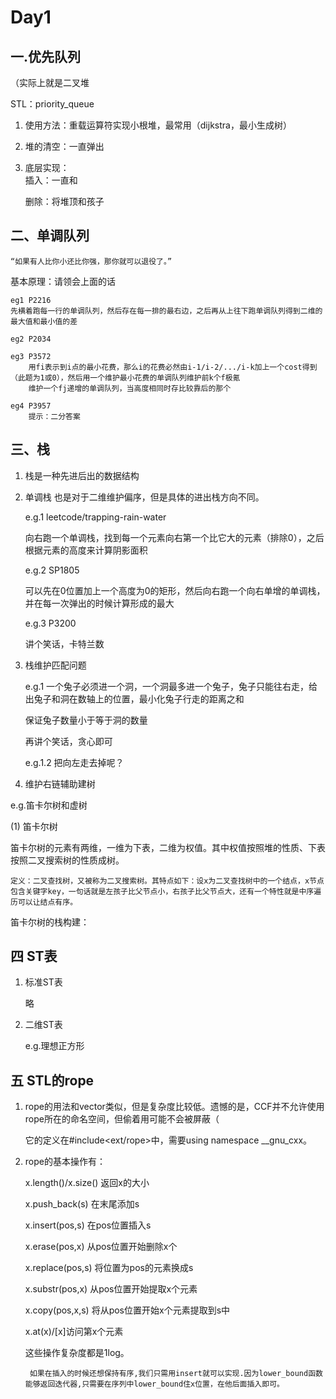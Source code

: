 # Day1
## 一.优先队列

（实际上就是二叉堆

STL：priority_queue

1. 使用方法：重载运算符实现小根堆，最常用（dijkstra，最小生成树）

2. 堆的清空：一直弹出

3. 底层实现：   
    插入：一直和

    删除：将堆顶和孩子

## 二、单调队列

    “如果有人比你小还比你强，那你就可以退役了。”

基本原理：请领会上面的话

    eg1 P2216
    先横着跑每一行的单调队列，然后存在每一排的最右边，之后再从上往下跑单调队列得到二维的最大值和最小值的差

    eg2 P2034
    
    eg3 P3572
        用fi表示到i点的最小花费，那么i的花费必然由i-1/i-2/.../i-k加上一个cost得到（此题为1或0），然后用一个维护最小花费的单调队列维护前k个f极氪
        维护一个fj递增的单调队列，当高度相同时存比较靠后的那个

    eg4 P3957 
        提示：二分答案

## 三、栈
1. 栈是一种先进后出的数据结构

2. 单调栈
也是对于二维维护偏序，但是具体的进出栈方向不同。

    e.g.1 leetcode/trapping-rain-water

    向右跑一个单调栈，找到每一个元素向右第一个比它大的元素（排除0），之后根据元素的高度来计算阴影面积

    e.g.2 SP1805

    可以先在0位置加上一个高度为0的矩形，然后向右跑一个向右单增的单调栈，并在每一次弹出的时候计算形成的最大

    e.g.3 P3200

    讲个笑话，卡特兰数

3. 栈维护匹配问题

    e.g.1 一个兔子必须进一个洞，一个洞最多进一个兔子，兔子只能往右走，给出兔子和洞在数轴上的位置，最小化兔子行走的距离之和

    保证兔子数量小于等于洞的数量

    再讲个笑话，贪心即可

    e.g.1.2 把向左走去掉呢？
    
4. 维护右链辅助建树

e.g.笛卡尔树和虚树

(1) 笛卡尔树

笛卡尔树的元素有两维，一维为下表，二维为权值。其中权值按照堆的性质、下表按照二叉搜索树的性质成树。

    定义：二叉查找树，又被称为二叉搜索树。其特点如下：设x为二叉查找树中的一个结点，x节点包含关键字key，一句话就是左孩子比父节点小，右孩子比父节点大，还有一个特性就是中序遍历可以让结点有序。

笛卡尔树的栈构建：

## 四 ST表
1. 标准ST表

    略

2. 二维ST表

    e.g.理想正方形

## 五 STL的rope
1. rope的用法和vector类似，但是复杂度比较低。遗憾的是，CCF并不允许使用rope所在的命名空间，但偷着用可能不会被屏蔽（

    它的定义在#include<ext/rope>中，需要using namespace __gnu_cxx。

2. rope的基本操作有：
    
    x.length()/x.size() 返回x的大小

    x.push_back(s) 在末尾添加s

    x.insert(pos,s) 在pos位置插入s 

    x.erase(pos,x)  从pos位置开始删除x个

    x.replace(pos,s) 将位置为pos的元素换成s

    x.substr(pos,x) 从pos位置开始提取x个元素

    x.copy(pos,x,s) 将从pos位置开始x个元素提取到s中

    x.at(x)/[x]访问第x个元素

    这些操作复杂度都是1log。

        如果在插入的时候还想保持有序,我们只需用insert就可以实现.因为lower_bound函数能够返回迭代器,只需要在序列中lower_bound住x位置，在他后面插入即可。